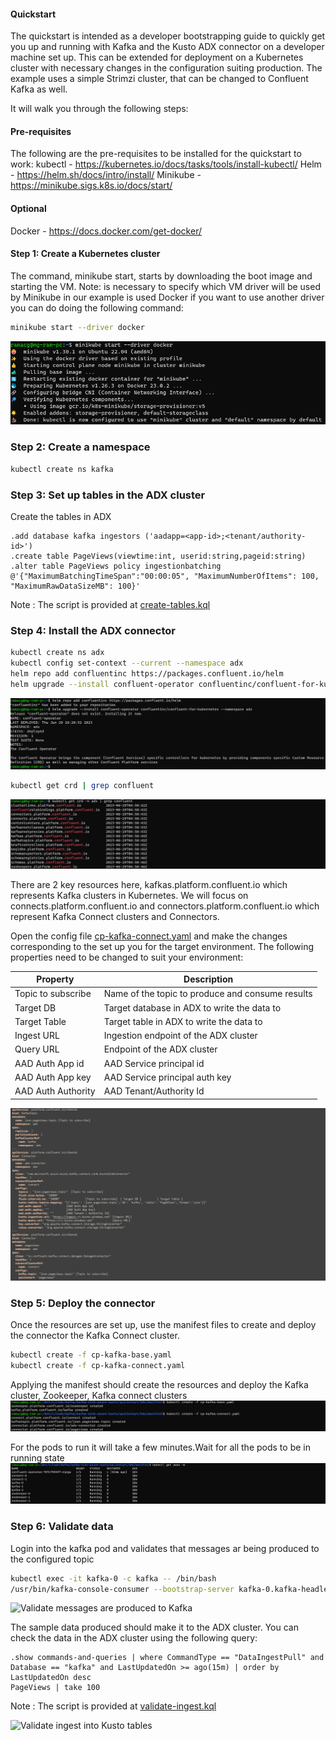 #### Quickstart ####

The quickstart is intended as a developer bootstrapping guide to quickly get you up and running with Kafka and the Kusto ADX connector 
on a developer machine set up. This can be extended for deployment on a Kubernetes cluster with necessary changes in the
configuration suiting production. The example uses a simple Strimzi cluster, that can be changed to Confluent Kafka as well.

It will walk you through the following steps:

#### Pre-requisites ####
The following are the pre-requisites to be installed for the quickstart to work:
kubectl - https://kubernetes.io/docs/tasks/tools/install-kubectl/
Helm    - https://helm.sh/docs/intro/install/
Minikube - https://minikube.sigs.k8s.io/docs/start/
#### Optional ####
Docker - https://docs.docker.com/get-docker/

#### Step 1: Create a Kubernetes cluster ####
The command, minikube start, starts by downloading the boot image and starting the VM. Note: is necessary to 
specify which VM driver will be used by Minikube in our example is used Docker if you want to use another driver you 
can do doing the following command:

```bash
minikube start --driver docker
```
![Starting minikube](images/01.start-minikube.png "Start minikube with docker engine")

### Step 2: Create a namespace ###
```bash
kubectl create ns kafka
```
### Step 3: Set up tables in the ADX cluster ###
Create the tables in ADX 
```kql
.add database kafka ingestors ('aadapp=<app-id>;<tenant/authority-id>')
.create table PageViews(viewtime:int, userid:string,pageid:string)
.alter table PageViews policy ingestionbatching @'{"MaximumBatchingTimeSpan":"00:00:05", "MaximumNumberOfItems": 100, "MaximumRawDataSizeMB": 100}'
```
Note : The script is provided at [create-tables.kql](../kusto/create-tables.kql)

### Step 4: Install the ADX connector ###
```bash
kubectl create ns adx
kubectl config set-context --current --namespace adx
helm repo add confluentinc https://packages.confluent.io/helm
helm upgrade --install confluent-operator confluentinc/confluent-for-kubernetes --namespace adx
```

![Install confluent operator using helm on minikube](images/02.install-kafka.png "Install confluent using helm on minikube")
```bash
kubectl get crd | grep confluent
```
![Kafka running in minikube](images/03.crd-confluent.png "Confluent operator is deployed on minikube")

There are 2 key resources here, kafkas.platform.confluent.io which represents Kafka clusters in Kubernetes. 
We will focus on connects.platform.confluent.io and connectors.platform.confluent.io which represent 
Kafka Connect clusters and Connectors.


Open the config file [cp-kafka-connect.yaml](manifest/cp-kafka-connect.yaml) and make the changes corresponding to the
set up you for the target environment. The following properties need to be changed to suit your environment:

| Property           | Description                                      |
|--------------------|--------------------------------------------------|
| Topic to subscribe | Name of the topic to produce and consume results |
| Target DB          | Target database in ADX to write the data to      |
| Target Table       | Target table in ADX to write the data to         |
| Ingest URL         | Ingestion endpoint of the ADX cluster            |
| Query URL          | Endpoint of the ADX cluster                      |     
| AAD Auth App id    | AAD Service principal id                         |
| AAD Auth App key   | AAD Service principal auth key                   |
| AAD Auth Authority | AAD Tenant/Authority Id                          |


![Edited config for the connector](images/04.connector-config-changes.png "Changes to connector config")

### Step 5: Deploy the connector ###

Once the resources are set up, use the manifest files to create and deploy the connector the Kafka Connect cluster.
```bash
kubectl create -f cp-kafka-base.yaml
kubectl create -f cp-kafka-connect.yaml
```
Applying the manifest should create the resources and deploy the Kafka cluster, Zookeeper, Kafka connect clusters 
![Kafka running in minikube](images/05.apply-manifest.png "Confluent operator is deployed on minikube")

For the pods to run it will take a few minutes.Wait for all the pods to be in running state
![Pods running and in ready state](images/06.pods-ready-running.png "Pods running and ready")

### Step 6: Validate data ###
Login into the kafka pod and validates that messages ar being produced to the configured topic

```bash
kubectl exec -it kafka-0 -c kafka -- /bin/bash
/usr/bin/kafka-console-consumer --bootstrap-server kafka-0.kafka-headless.kafka.svc.cluster.local:9092 --topic json.pageviews.topic --from-beginning --max-messages 10
````
![Validate messages are produced to Kafka](images/07.produce-messages.png "Validate messages produced")

The sample data produced should make it to the ADX cluster. You can check the data in the ADX cluster using the following query:

```kql
.show commands-and-queries | where CommandType == "DataIngestPull" and Database == "kafka" and LastUpdatedOn >= ago(15m) | order by LastUpdatedOn desc
PageViews | take 100
```
Note : The script is provided at [validate-ingest.kql](../kusto/validate-ingest.kql)


![Validate ingest into Kusto tables](images/08.validate-ingest.png "Validate data ingest")






